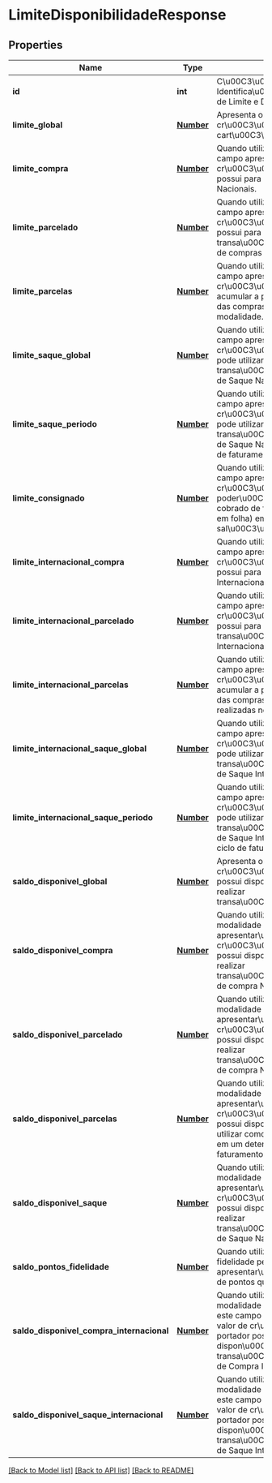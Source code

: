 # LimiteDisponibilidadeResponse

## Properties
Name | Type | Description | Notes
------------ | ------------- | ------------- | -------------
**id** | **int** | C\u00C3\u00B3digo de Identifica\u00C3\u00A7\u00C3\u00A3o de Limite e Disponibilidade (id). | 
**limite_global** | [**Number**](Number.md) | Apresenta o valor do limite de cr\u00C3\u00A9dito que o portador do cart\u00C3\u00A3o possui. | 
**limite_compra** | [**Number**](Number.md) | Quando utilizado pelo emissor, este campo apresenta o valor do limite de cr\u00C3\u00A9dito que o portador possui para uso exclusivo em Compras Nacionais. | 
**limite_parcelado** | [**Number**](Number.md) | Quando utilizado pelo emissor, este campo apresenta o valor do limite de cr\u00C3\u00A9dito que o portador possui para realizar transa\u00C3\u00A7\u00C3\u00B5es de compras parceladas. | 
**limite_parcelas** | [**Number**](Number.md) | Quando utilizado pelo emissor, este campo apresenta o valor do limite de cr\u00C3\u00A9dito que portador pode acumular a partir da soma das parcelas das compras que forem realizadas nesta modalidade. | 
**limite_saque_global** | [**Number**](Number.md) | Quando utilizado pelo emissor, este campo apresenta o valor do limite de cr\u00C3\u00A9dito que o portador pode utilizar para realizar transa\u00C3\u00A7\u00C3\u00B5es de Saque Nacional. | 
**limite_saque_periodo** | [**Number**](Number.md) | Quando utilizado pelo emissor, este campo apresenta o valor do limite de cr\u00C3\u00A9dito que o portador pode utilizar para realizar transa\u00C3\u00A7\u00C3\u00B5es de Saque Nacional dentro de cada ciclo de faturamento. | 
**limite_consignado** | [**Number**](Number.md) | Quando utilizado pelo emissor, este campo apresenta o valor da margem de cr\u00C3\u00A9dito que ele poder\u00C3\u00A1 utilizar para ser cobrado de forma consignada (desconto em folha) em seu sal\u00C3\u00A1rio/vencimentos. | 
**limite_internacional_compra** | [**Number**](Number.md) | Quando utilizado pelo emissor, este campo apresenta o valor do limite de cr\u00C3\u00A9dito que o portador possui para uso exclusivo em Compras Internacionais. | 
**limite_internacional_parcelado** | [**Number**](Number.md) | Quando utilizado pelo emissor, este campo apresenta o valor do limite de cr\u00C3\u00A9dito que o portador possui para realizar transa\u00C3\u00A7\u00C3\u00B5es Internacionais de Compras Parceladas. | 
**limite_internacional_parcelas** | [**Number**](Number.md) | Quando utilizado pelo emissor, este campo apresenta o valor do limite de cr\u00C3\u00A9dito que portador pode acumular a partir da soma das parcelas das compras internacionais que forem realizadas nesta modalidade. | 
**limite_internacional_saque_global** | [**Number**](Number.md) | Quando utilizado pelo emissor, este campo apresenta o valor do limite de cr\u00C3\u00A9dito que o portador pode utilizar para realizar transa\u00C3\u00A7\u00C3\u00B5es de Saque Internacional. | 
**limite_internacional_saque_periodo** | [**Number**](Number.md) | Quando utilizado pelo emissor, este campo apresenta o valor do limite de cr\u00C3\u00A9dito que o portador pode utilizar para realizar transa\u00C3\u00A7\u00C3\u00B5es de Saque Internacional dentro de cada ciclo de faturamento. | 
**saldo_disponivel_global** | [**Number**](Number.md) | Apresenta o valor de cr\u00C3\u00A9dito que o portador possui dispon\u00C3\u00ADvel para realizar transa\u00C3\u00A7\u00C3\u00B5es. | 
**saldo_disponivel_compra** | [**Number**](Number.md) | Quando utilizado pelo emissor a modalidade limiteCompra, este campo apresentar\u00C3\u00A1 o valor de cr\u00C3\u00A9dito que o portador possui dispon\u00C3\u00ADvel para realizar transa\u00C3\u00A7\u00C3\u00B5es de compra Nacional. | 
**saldo_disponivel_parcelado** | [**Number**](Number.md) | Quando utilizado pelo emissor a modalidade limiteParcelado, este campo apresentar\u00C3\u00A1 o valor de cr\u00C3\u00A9dito que o portador possui dispon\u00C3\u00ADvel para realizar transa\u00C3\u00A7\u00C3\u00B5es de compra Nacional. | 
**saldo_disponivel_parcelas** | [**Number**](Number.md) | Quando utilizado pelo emissor a modalidade limiteParcelas, este campo apresentar\u00C3\u00A1 o valor de cr\u00C3\u00A9dito que o portador possui dispon\u00C3\u00ADvel para utilizar como valor de parcelas Nacionais em um determinado ciclo de faturamento. | 
**saldo_disponivel_saque** | [**Number**](Number.md) | Quando utilizado pelo emissor a modalidade limiteSaque, este campo apresentar\u00C3\u00A1 o valor de cr\u00C3\u00A9dito que o portador possui dispon\u00C3\u00ADvel para realizar transa\u00C3\u00A7\u00C3\u00B5es de Saque Nacional. | 
**saldo_pontos_fidelidade** | [**Number**](Number.md) | Quando utilizado um programa de fidelidade pelo emissor, este campo apresentar\u00C3\u00A1 o saldo atual de pontos que o portador possui. | 
**saldo_disponivel_compra_internacional** | [**Number**](Number.md) | Quando utilizado pelo emissor a modalidade limiteCompraInternacional, este campo apresentar\u00C3\u00A1 o valor de cr\u00C3\u00A9dito que o portador possui dispon\u00C3\u00ADvel para realizar transa\u00C3\u00A7\u00C3\u00B5es de Compra Internacional. | 
**saldo_disponivel_saque_internacional** | [**Number**](Number.md) | Quando utilizado pelo emissor a modalidade limiteSaqueInternacional, este campo apresentar\u00C3\u00A1 o valor de cr\u00C3\u00A9dito que o portador possui dispon\u00C3\u00ADvel para realizar transa\u00C3\u00A7\u00C3\u00B5es de Saque Internacional. | 

[[Back to Model list]](../README.md#documentation-for-models) [[Back to API list]](../README.md#documentation-for-api-endpoints) [[Back to README]](../README.md)


